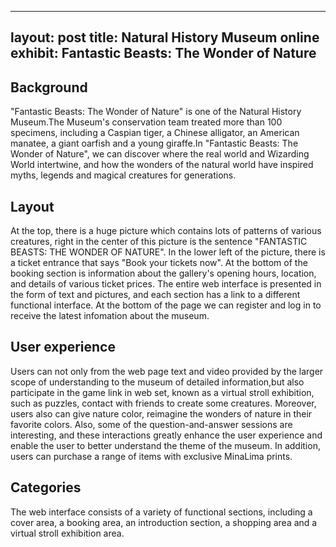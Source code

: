 ---
layout: post
title:  Natural History Museum online exhibit: Fantastic Beasts: The Wonder of Nature
------
## Background
"Fantastic Beasts: The Wonder of Nature" is one of the Natural History Museum.The Museum's conservation team treated more than 100 specimens, including a Caspian tiger, a Chinese alligator, an American manatee, a giant oarfish and a young giraffe.In "Fantastic Beasts: The Wonder of Nature", we can discover where the real world and Wizarding World intertwine, and how the wonders of the natural world have inspired myths, legends and magical creatures for generations.

## Layout
At the top, there is a huge picture which contains lots of patterns of various creatures, right in the center of this picture is the sentence "FANTASTIC BEASTS: THE WONDER OF NATURE". In the lower left of the picture, there is a ticket entrance that says "Book your tickets now". At the bottom of the booking section is information about the gallery's opening hours, location, and details of various ticket prices. The entire web interface is presented in the form of text and pictures, and each section has a link to a different functional interface. At the bottom of the page we can register and log in to receive the latest infomation about the museum.

## User experience
Users can not only from the web page text and video provided by the larger scope of understanding to the museum of detailed information,but also participate in the game link in web set, known as a virtual stroll exhibition, such as puzzles, contact with friends to create some creatures. Moreover, users also can give nature color, reimagine the wonders of nature in their favorite colors. Also, some of the question-and-answer sessions are interesting, and these interactions greatly enhance the user experience and enable the user to better understand the theme of the museum. In addition, users can purchase a range of items with exclusive MinaLima prints.

## Categories
The web interface consists of a variety of functional sections, including a cover area, a booking area, an introduction section, a shopping area and a virtual stroll exhibition area.
